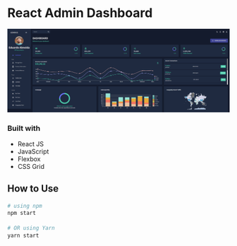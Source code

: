 # React Admin Dashboard

![Design WEB and Mobile](./src/dashboard.png)

### Built with

- React JS
- JavaScript
- Flexbox
- CSS Grid


## How to Use

```bash
# using npm
npm start

# OR using Yarn
yarn start
```


